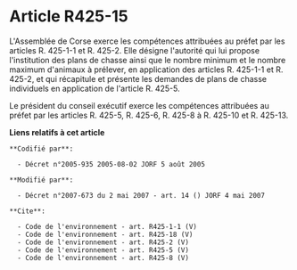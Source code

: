 # Article R425-15

L'Assemblée de Corse exerce les compétences attribuées au préfet par les articles R. 425-1-1 et R. 425-2. Elle désigne
l'autorité qui lui propose l'institution des plans de chasse ainsi que le nombre minimum et le nombre maximum d'animaux à
prélever, en application des articles R. 425-1-1 et R. 425-2, et qui récapitule et présente les demandes de plans de chasse
individuels en application de l'article R. 425-5. 

Le président du conseil exécutif exerce les compétences attribuées au préfet par les articles R. 425-5, R. 425-6, R. 425-8 à
R. 425-10 et R. 425-13.

**Liens relatifs à cet article**

	**Codifié par**:

	  - Décret n°2005-935 2005-08-02 JORF 5 août 2005

	**Modifié par**:

	  - Décret n°2007-673 du 2 mai 2007 - art. 14 () JORF 4 mai 2007

	**Cite**:

	  - Code de l'environnement - art. R425-1-1 (V)
	  - Code de l'environnement - art. R425-18 (V)
	  - Code de l'environnement - art. R425-2 (V)
	  - Code de l'environnement - art. R425-5 (V)
	  - Code de l'environnement - art. R425-8 (V)
